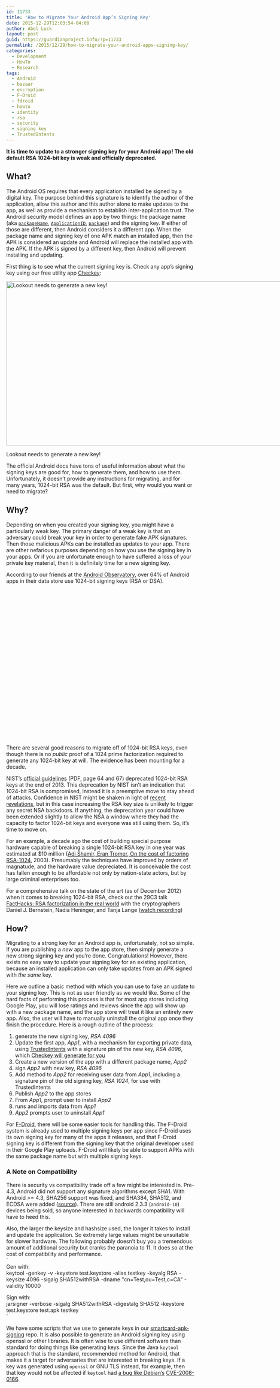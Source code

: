 ```yaml
---
id: 11733
title: 'How to Migrate Your Android App’s Signing Key'
date: 2015-12-29T12:03:54-04:00
author: Abel Luck
layout: post
guid: https://guardianproject.info/?p=11733
permalink: /2015/12/29/how-to-migrate-your-android-apps-signing-key/
categories:
  - Development
  - HowTo
  - Research
tags:
  - Android
  - bazaar
  - encryption
  - F-Droid
  - fdroid
  - howto
  - identity
  - rsa
  - security
  - signing key
  - TrustedIntents
---
```

  


**It is time to update to a stronger signing key for your Android app! The old default RSA 1024-bit key is weak and officially deprecated.**

## What?

The Android OS requires that every application installed be signed by a digital key. The purpose behind this signature is to identify the author of the application, allow this author and this author alone to make updates to the app, as well as provide a mechanism to establish inter-application trust. The Android security model defines an app by two things: the package name (aka <a href="https://developer.android.com/reference/android/content/Context.html#getPackageName%28%29" target="_blank"><code>packageName</code></a>, <a href="https://sites.google.com/a/android.com/tools/tech-docs/new-build-system/applicationid-vs-packagename" target="_blank"><code>ApplicationID</code></a>, <a href="https://developer.android.com/guide/topics/manifest/manifest-element.html#package" target="_blank"><code>package</code></a>) and the signing key. If either of those are different, then Android considers it a different app. When the package name and signing key of one APK match an installed app, then the APK is considered an update and Android will replace the installed app with the APK. If the APK is signed by a different key, then Android will prevent installing and updating.

First thing is to see what the current signing key is. Check any app’s signing key using our free utility app <a href="https://play.google.com/store/apps/details?id=info.guardianproject.checkey" target="_blank">Checkey</a>:

<div id="attachment_13170" style="width: 790px" class="wp-caption alignnone">
  <a href="https://guardianproject.info/wp-content/uploads/2015/12/checkey-1.png" rel="attachment wp-att-13170"><img aria-describedby="caption-attachment-13170" src="https://guardianproject.info/wp-content/uploads/2015/12/checkey-1-1024x576.png" alt="Lookout needs to generate a new key!" width="780" height="439" class="size-large wp-image-13170" srcset="https://guardianproject.info/wp-content/uploads/2015/12/checkey-1-1024x576.png 1024w, https://guardianproject.info/wp-content/uploads/2015/12/checkey-1-300x169.png 300w, https://guardianproject.info/wp-content/uploads/2015/12/checkey-1-768x432.png 768w, https://guardianproject.info/wp-content/uploads/2015/12/checkey-1-350x197.png 350w, https://guardianproject.info/wp-content/uploads/2015/12/checkey-1-860x484.png 860w, https://guardianproject.info/wp-content/uploads/2015/12/checkey-1.png 1280w" sizes="(max-width: 780px) 100vw, 780px" /></a>
  
  <p id="caption-attachment-13170" class="wp-caption-text">
    Lookout needs to generate a new key!
  </p>
</div>

The official Android docs have tons of useful information about what the signing keys are good for, how to generate them, and how to use them. Unfortunately, it doesn’t provide any instructions for migrating, and for many years, 1024-bit RSA was the default. But first, why would you want or need to migrate?

## Why?

Depending on when you created your signing key, you might have a particularly weak key. The primary danger of a weak key is that an adversary could break your key in order to generate fake APK signatures. Then those malicious APKs can be installed as updates to your app. There are other nefarious purposes depending on how you use the signing key in your apps. Or if you are unfortunate enough to have suffered a loss of your private key material, then it is definitely time for a new signing key.

According to our friends at the [Android Observatory](https://androidobservatory.org/stats "Android Observatory"), over 64% of Android apps in their data store use 1024-bit signing keys (RSA or DSA).

<div id="visualization" style="width: 600px; height: 400px;">
</div>

There are several good reasons to migrate off of 1024-bit RSA keys, even though there is no _public_ proof of a 1024 prime factorization required to generate any 1024-bit key at will. The evidence has been mounting for a decade.

NIST’s [official guidelines](http://csrc.nist.gov/publications/nistpubs/800-57/sp800-57_part1_rev3_general.pdf) (PDF, page 64 and 67) deprecated 1024-bit RSA keys at the end of 2013. This deprecation by NIST isn’t an indication that 1024-bit RSA is compromised, instead it is a preemptive move to stay ahead of attacks. Confidence in NIST might be shaken in light of [recent revelations](http://blog.cryptographyengineering.com/2013/09/on-nsa.html), but in this case increasing the RSA key size is unlikely to trigger any secret NSA backdoors. If anything, the deprecation year could have been extended slightly to allow the NSA a window where they had the capacity to factor 1024-bit keys and everyone was still using them. So, it’s time to move on.

For an example, a decade ago the cost of building special purpose hardware capable of breaking a single 1024-bit RSA key in one year was estimated at $10 million ([Adi Shamir, Eran Tromer, On the cost of factoring RSA-1024](http://tau.ac.il/~tromer/papers/cbtwirl.pdf), 2003). Presumably the techniques have improved by orders of magnatude, and the hardware value depreciated. It is conceivable the cost has fallen enough to be affordable not only by nation-state actors, but by large criminal enterprises too. 

For a comprehensive talk on the state of the art (as of December 2012) when it comes to breaking 1024-bit RSA, check out the 29C3 talk [FactHacks: RSA factorization in the real world](http://events.ccc.de/congress/2012/Fahrplan/events/5275.en.html "FactHacks: RSA factorization in the real world") with the cryptographers Daniel J. Bernstein, Nadia Heninger, and Tanja Lange ([watch recording](http://events.ccc.de/congress/2012/wiki/Documentation#Recordings "29C3 Recordings"))

## How?

Migrating to a strong key for an Android app is, unfortunately, not so simple. If you are publishing a _new_ app to the app store, then simply generate a new strong signing key and you’re done. Congratulations! However, there exists no easy way to update your signing key for an existing application, because an installed application can only take updates from an APK signed with _the same_ key. 

Here we outline a basic method with which you can use to fake an update to your signing key. This is not as user friendly as we would like. Some of the hard facts of performing this process is that for most app stores including Google Play, you will lose ratings and reviews since the app will show up with a new package name, and the app store will treat it like an entirely new app. Also, the user will have to manually uninstall the original app once they finish the procedure. Here is a rough outline of the process:

  1. generate the new signing key, _RSA 4096_
  2. Update the first app, _App1_, with a mechanism for exporting private data, using <a href="https://github.com/guardianproject/TrustedIntents" target="_blank">TrustedIntents</a> with a signature pin of the new key, _RSA 4096_, which <a href="https://guardianproject.info/2014/07/30/introducing-trustedintents-for-android/" target="_blank">Checkey will generate for you</a>
  3. Create a new version of the app with a different package name, _App2_
  4. sign _App2_ with new key, _RSA 4096_
  5. Add method to _App2_ for receiving user data from _App1_, including a signature pin of the old signing key, _RSA 1024_, for use with TrustedIntents
  6. Publish _App2_ to the app stores
  7. From _App1_, prompt user to install _App2_
  8. runs and imports data from _App1_
  9. _App2_ prompts user to uninstall _App1_

For <a href="https://f-droid.org" target="_blank">F-Droid</a>, there will be some easier tools for handling this. The F-Droid system is already used to multiple signing keys per app since F-Droid uses its own signing key for many of the apps it releases, and that F-Droid signing key is different from the signing key that the original developer used in their Google Play uploads. F-Droid will likely be able to support APKs with the same package name but with multiple signing keys.

### A Note on Compatibility

There is security vs compatibility trade off a few might be interested in. Pre-4.3, Android did not support any signature algorithms except SHA1. With Android >= 4.3, SHA256 support was fixed, and SHA384, SHA512, and ECDSA were added ([source](https://code.google.com/p/android/issues/detail?id=38321)). There are still android 2.3.3 (`android-10`) devices being sold, so anyone interested in backwards compatibility will have to heed this.

Also, the larger the keysize and hashsize used, the longer it takes to install and update the application. So extremely large values might be unsuitable for slower hardware. The following probably doesn’t buy you a tremendous amount of additional security but cranks the paranoia to 11. It does so at the cost of compatibility and performance.  
`<br />
Gen with:<br />
  keytool -genkey -v -keystore test.keystore -alias testkey -keyalg RSA -keysize 4096 -sigalg SHA512withRSA -dname "cn=Test,ou=Test,c=CA" -validity 10000</p>
<p>Sign with:<br />
  jarsigner -verbose -sigalg SHA512withRSA -digestalg SHA512 -keystore test.keystore test.apk testkey<br />
` 

We have some scripts that we use to generate keys in our <a href="https://github.com/guardianproject/smartcard-apk-signing" target="_blank">smartcard-apk-signing</a> repo. It is also possible to generate an Android signing key using openssl or other libraries. It is often wise to use different software than standard for doing things like generating keys. Since the Java `keytool` approach that is the standard, recommended method for Android, that makes it a target for adversaries that are interested in breaking keys. If a key was generated using `openssl` or GNU TLS instead, for example, then that key would not be affected if `keytool` had <a href="https://freedom-to-tinker.com/blog/kroll/software-transparency-debian-openssl-bug/" target="_blank">a bug like Debian’s</a> <a href="https://security-tracker.debian.org/tracker/CVE-2008-0166" target="_blank">CVE-2008-0166</a>.